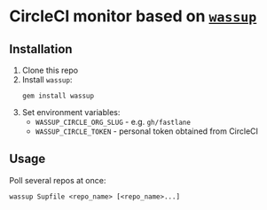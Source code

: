 # CircleCI monitor based on [`wassup`](https://github.com/joshdholtz/wassup)

## Installation

1. Clone this repo
1. Install `wassup`:  
   ```
   gem install wassup
   ```
1. Set environment variables:
   * `WASSUP_CIRCLE_ORG_SLUG` - e.g. `gh/fastlane`
   * `WASSUP_CIRCLE_TOKEN` - personal token obtained from CircleCI

## Usage 

Poll several repos at once:

```
wassup Supfile <repo_name> [<repo_name>...] 
```

